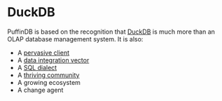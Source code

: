 # DuckDB

PuffinDB is based on the recognition that [DuckDB](https://duckdb.org/) is much more than an OLAP database management system. It is also:

- A [pervasive client](Clientless.md)
- A [data integration vector](../EDDI.md)
- A [SQL dialect](Query%20Proxy.md#dialect-translation)
- A [thriving community](https://github.com/duckdb/duckdb)
- A growing ecosystem
- A change agent
